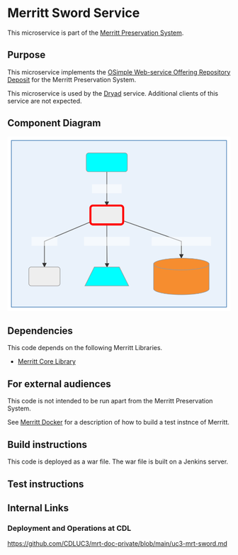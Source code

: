 # Merritt Sword Service

This microservice is part of the [Merritt Preservation System](https://github.com/CDLUC3/mrt-doc).

## Purpose

This microservice implements the [OSimple Web-service Offering Repository Deposit](http://swordapp.org/about/) 
for the Merritt Preservation System.

This microservice is used by the [Dryad](https://datadryad.org/) service. 
Additional clients of this service are not expected. 

## Component Diagram
![Flowchart](https://github.com/CDLUC3/mrt-doc/raw/master/diagrams/sword.mmd.svg)

## Dependencies

This code depends on the following Merritt Libraries.
- [Merritt Core Library](https://github.com/CDLUC3/mrt-core2)

## For external audiences
This code is not intended to be run apart from the Merritt Preservation System.

See [Merritt Docker](https://github.com/CDLUC3/merritt-docker) for a description of how to build a test instnce of Merritt.

## Build instructions
This code is deployed as a war file. The war file is built on a Jenkins server.

## Test instructions

## Internal Links

### Deployment and Operations at CDL

https://github.com/CDLUC3/mrt-doc-private/blob/main/uc3-mrt-sword.md
